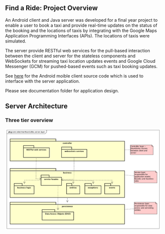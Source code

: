 
## Find a Ride: Project Overview

An Android client and Java server was developed for a final year project to enable a user to book a taxi and provide real-time updates on the status of the booking and the locations of taxis by integrating with the Google Maps Application Programming Interfaces (APIs). The locations of taxis were simulated.

The server provide RESTful web services for the pull-based interaction between the client and server for the stateless components and WebSockets for streaming taxi location updates events and Google Cloud Messenger (GCM) for pushed-based events such as taxi booking updates.

See [here](https://github.com/RobertNorthard/dtbs-android-client) for the Android moible client source code which is used to interface with the server application.

Please see documentation folder for application design.

## Server Architecture

### Three tier overview

![GitHub Logo](/documentation/images/three-tier-architecture.png)
